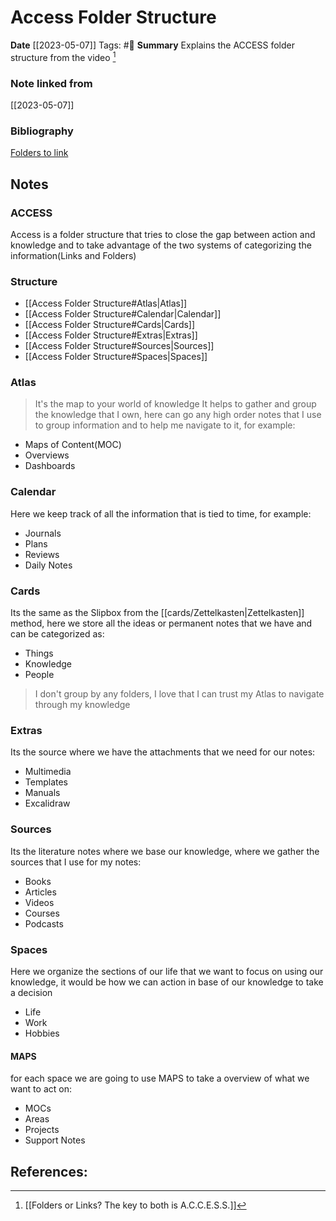 # Access Folder Structure
**Date** [[2023-05-07]]
Tags: #🌱
**Summary** Explains the ACCESS folder structure from the video [^1]

### Note linked from
[[2023-05-07]]

### Bibliography
[Folders to link](https://www.youtube.com/watch?v=p0zWJ-TLghw)

## Notes

### ACCESS
Access is a folder structure that tries to close the gap between action and knowledge and to  take advantage of the two systems of categorizing the information(Links and Folders)

### Structure
- [[Access Folder Structure#Atlas|Atlas]]
- [[Access Folder Structure#Calendar|Calendar]]
- [[Access Folder Structure#Cards|Cards]]
- [[Access Folder Structure#Extras|Extras]]
- [[Access Folder Structure#Sources|Sources]]
- [[Access Folder Structure#Spaces|Spaces]]

### Atlas
>It's the map to your world of knowledge
>It helps to gather and group the knowledge that I own, here can go any high order notes that I use to group information and to help me navigate to it, for example:

- Maps of Content(MOC)
- Overviews
- Dashboards

### Calendar
Here we keep track of all the information that is tied to time, for example:
- Journals
- Plans
- Reviews
- Daily Notes

### Cards
Its the same as the Slipbox from the [[cards/Zettelkasten|Zettelkasten]] method, here we store all the ideas or permanent notes that we have and can be categorized as:
- Things
- Knowledge
- People

>I don't group by any folders, I love that I can trust my Atlas to navigate through my knowledge

### Extras
Its the source where we have the attachments that we need for our notes:
- Multimedia
- Templates
- Manuals
- Excalidraw

### Sources
Its the literature notes where we base our knowledge, where we gather the sources that I use for my notes:
- Books
- Articles
- Videos
- Courses
- Podcasts

### Spaces
Here we organize the sections of our life that we want to focus on using our knowledge, it would be how we can action in base of our knowledge to take a decision
- Life
- Work
- Hobbies

#### MAPS
for each space we are going to use MAPS to take a overview of what we want to act on:
- MOCs
- Areas
- Projects
- Support Notes


## References:
[^1]: [[Folders or Links? The key to both is A.C.C.E.S.S.]]